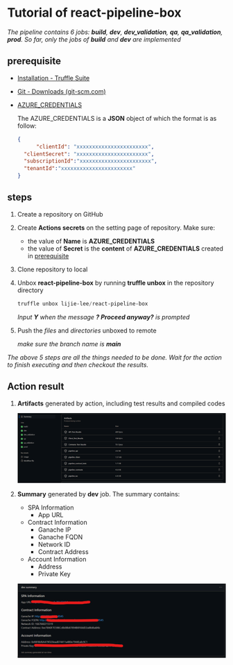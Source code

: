 # Tutorial of react-pipeline-box

_The pipeline contains 6 jobs: **build**, **dev**, **dev_validation**, **qa**, **qa_validation**, **prod**. So far, only the jobs of **build** and **dev** are implemented_

## prerequisite

- [Installation - Truffle Suite](https://trufflesuite.com/docs/truffle/how-to/install/)

- [Git - Downloads (git-scm.com)](https://git-scm.com/downloads)

- [AZURE_CREDENTIALS](https://learn.microsoft.com/en-us/azure/active-directory/develop/howto-create-service-principal-portal)

  The AZURE_CREDENTIALS is a **JSON** object of which the format is as follow:

  ```json
  {
    	"clientId": "xxxxxxxxxxxxxxxxxxxxxxx",
  	"clientSecret": "xxxxxxxxxxxxxxxxxxxxxxx",
  	"subscriptionId":"xxxxxxxxxxxxxxxxxxxxxxx",
  	"tenantId":"xxxxxxxxxxxxxxxxxxxxxxx"
  }
  ```

## steps

1. Create a repository on GitHub

2. Create **Actions secrets** on the setting page of repository. Make sure:

   - the value of  **Name** is **AZURE_CREDENTIALS**
   - the value of **Secret** is the **content** of **AZURE_CREDENTIALS** created in [prerequisite](#prerequisite)

3. Clone repository to local

4. Unbox **react-pipeline-box** by running **truffle unbox** in the repository directory

   ```powershell
   truffle unbox lijie-lee/react-pipeline-box
   ```

   _Input **Y** when the message **? Proceed anyway?**  is prompted_

5. Push the _files_ and _directories_ unboxed to remote

   _make sure the branch name is **main**_

_The above 5 steps are all the things needed to be done. Wait for the action to finish executing and then checkout the results._

## Action result

1. **Artifacts** generated by action, including test results and compiled codes

   ![image-20221106230909874](assets/ActionArtifacts.png)

2. **Summary** generated by **dev** job. The summary contains:

   - SPA Information
     - App URL 
   - Contract Information
     - Ganache IP
     - Ganache FQDN
     - Network ID
     - Contract Address
   - Account Information
     - Address
     - Private Key

   ![](assets/ActionDevSummary.png)
